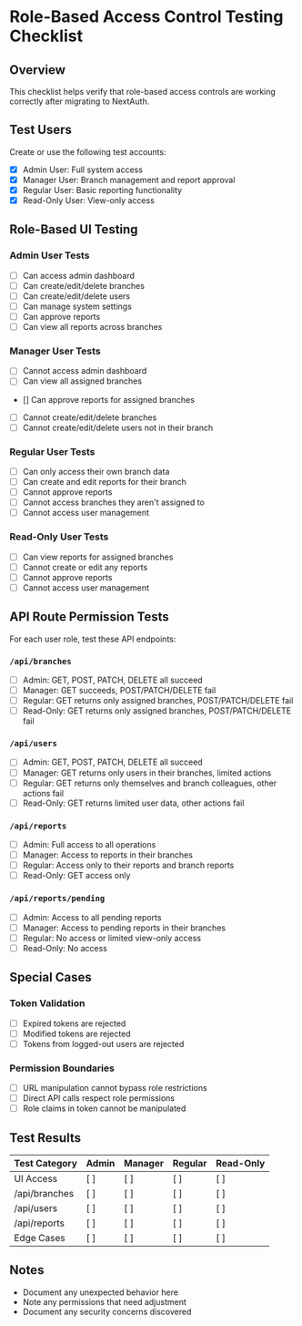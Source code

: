 # Role-Based Access Control Testing Checklist

## Overview

This checklist helps verify that role-based access controls are working correctly after migrating to NextAuth.

## Test Users

Create or use the following test accounts:

- [x] Admin User: Full system access
- [x] Manager User: Branch management and report approval
- [x] Regular User: Basic reporting functionality
- [x] Read-Only User: View-only access

## Role-Based UI Testing

### Admin User Tests

- [ ] Can access admin dashboard
- [ ] Can create/edit/delete branches
- [ ] Can create/edit/delete users
- [ ] Can manage system settings
- [ ] Can approve reports
- [ ] Can view all reports across branches

### Manager User Tests

- [ ] Cannot access admin dashboard
- [ ] Can view all assigned branches
- [] Can approve reports for assigned branches
- [ ] Cannot create/edit/delete branches
- [ ] Cannot create/edit/delete users not in their branch

### Regular User Tests

- [ ] Can only access their own branch data
- [ ] Can create and edit reports for their branch
- [ ] Cannot approve reports
- [ ] Cannot access branches they aren't assigned to
- [ ] Cannot access user management

### Read-Only User Tests

- [ ] Can view reports for assigned branches
- [ ] Cannot create or edit any reports
- [ ] Cannot approve reports
- [ ] Cannot access user management

## API Route Permission Tests

For each user role, test these API endpoints:

### `/api/branches`

- [ ] Admin: GET, POST, PATCH, DELETE all succeed
- [ ] Manager: GET succeeds, POST/PATCH/DELETE fail
- [ ] Regular: GET returns only assigned branches, POST/PATCH/DELETE fail
- [ ] Read-Only: GET returns only assigned branches, POST/PATCH/DELETE fail

### `/api/users`

- [ ] Admin: GET, POST, PATCH, DELETE all succeed
- [ ] Manager: GET returns only users in their branches, limited actions
- [ ] Regular: GET returns only themselves and branch colleagues, other actions fail
- [ ] Read-Only: GET returns limited user data, other actions fail

### `/api/reports`

- [ ] Admin: Full access to all operations
- [ ] Manager: Access to reports in their branches
- [ ] Regular: Access only to their reports and branch reports
- [ ] Read-Only: GET access only

### `/api/reports/pending`

- [ ] Admin: Access to all pending reports
- [ ] Manager: Access to pending reports in their branches
- [ ] Regular: No access or limited view-only access
- [ ] Read-Only: No access

## Special Cases

### Token Validation

- [ ] Expired tokens are rejected
- [ ] Modified tokens are rejected
- [ ] Tokens from logged-out users are rejected

### Permission Boundaries

- [ ] URL manipulation cannot bypass role restrictions
- [ ] Direct API calls respect role permissions
- [ ] Role claims in token cannot be manipulated

## Test Results

| Test Category | Admin | Manager | Regular | Read-Only |
| ------------- | ----- | ------- | ------- | --------- |
| UI Access     | [ ]   | [ ]     | [ ]     | [ ]       |
| /api/branches | [ ]   | [ ]     | [ ]     | [ ]       |
| /api/users    | [ ]   | [ ]     | [ ]     | [ ]       |
| /api/reports  | [ ]   | [ ]     | [ ]     | [ ]       |
| Edge Cases    | [ ]   | [ ]     | [ ]     | [ ]       |

## Notes

- Document any unexpected behavior here
- Note any permissions that need adjustment
- Document any security concerns discovered
